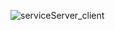 
![serviceServer_client](https://github.com/user-attachments/assets/7a937977-5742-40f1-960f-38e27a556b14)
